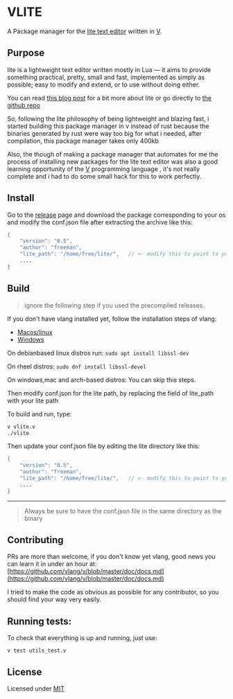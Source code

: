 # VLITE

A Package manager for the [lite text editor](https://github.com/rxi/lite) written in [V](https://vlang.io).

## Purpose

lite is a lightweight text editor written mostly in Lua — it aims to provide something practical, pretty, small and fast, implemented as simply as possible; easy to modify and extend, or to use without doing either.

You can read [this blog post](https://blog.snow-blade.vercel.app/post/discover-the-lite-text-editor) for a bit more about lite or go directly to [the github repo](https://github.com/rxi/lite)

So, following the lite philosophy of being lightweight and blazing fast, i started building this package manager in v instead of rust because the binaries generated by rust were way too big for what i needed, after compilation, this package manager takes only 400kb

Also, the though of making a package manager that automates for me the process of installing new packages for the lite text editor was also a good learning opportunity of the [V](https://vlang.io) programming language , it's not really complete and i had to do some small hack for this to work perfectly.
## Install
Go to the [release](https://github.com/snow-blade/vlite/releases) page and download the package corresponding to your os and modify the conf.json file after extracting the archive like this:
```v
{
	"version": "0.5",
	"author": "freeman",
	"lite_path": "/home/free/lite/",   // <- modify this to point to your lite location
	....
}
```
## Build
> ignore the following step if you used the precompiled releases.

If you don't have vlang installed yet, follow the installation steps of vlang: 
- [Macos/linux](https://github.com/vlang/v/wiki/Installing-a-C-compiler-on-Linux-and-macOS)
- [Windows](https://github.com/vlang/v/wiki/Installing-a-C-compiler-on-Windows)

On debianbased linux distros run: `sudo apt install libssl-dev`

On rheel distros: `sudo dnf install libssl-devel`

On windows,mac and arch-based distros: You can skip this steps.

Then modify conf.json for the lite path, by replacing the field of lite_path with your lite path

To build and run, type:
```bash
v vlite.v
./vlite
```
Then update your conf.json file by editing the lite directory like this:
```v
{
	"version": "0.5",
	"author": "freeman",
	"lite_path": "/home/free/lite/",   // <- modify this to point to your lite location
	....
}
```
---
> Always be sure to have the conf.json file in the same directory as the binary
## Contributing
PRs are more than welcome, if you don't know yet vlang, good news you can learn it in under an hour at: [https://github.com/vlang/v/blob/master/doc/docs.md](https://github.com/vlang/v/blob/master/doc/docs.md)

I tried to make the code as obvious as possible for any contributor, so you should find your way very easily.

## Running tests:

To check that everything is up and running, just use:

` v test utils_test.v `

## License

Licensed under [MIT](LICENSE)
